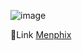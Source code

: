 ![image](https://github.com/DIGORACCOON4279/Menphix/assets/88150970/1dfd49b4-70df-46c1-88c9-655ac97b6ce3)</br>


🚀Link [Menphix](https://menphix.vercel.app)
